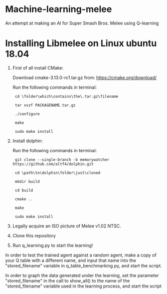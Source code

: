 # Machine-learning-melee
An attempt at making an AI for Super Smash Bros. Melee using Q-learning

# Installing Libmelee on Linux ubuntu 18.04
1) First of all install CMake:

    Download cmake-3.13.0-rc1.tar.gz from: https://cmake.org/download/
    
    Run the following commands in terminal:
    
        cd \folder\which\contains\the\.tar.gz\filename
        
        tar xvzf PACKAGENAME.tar.gz
        
        ./configure
        
        make
        
        sudo make install

2) Install dolphin:

    Run the following commands in terminal:
    
        git clone --single-branch -b memorywatcher https://github.com/altf4/dolphin.git
        
        cd \path\to\dolphin\folder\just\cloned
        
        mkdir build
        
        cd build
        
        cmake ..
        
        make
        
        sudo make install

3) Legally acquire an ISO picture of Melee v1.02 NTSC.

4) Clone this repository

5) Run q_learning.py to start the learning!

In order to test the trained agent against a random agent, make a copy of your Q table with a different name, and input 
that name into the "stored_filename" variable in q_table_benchmarking.py, and start the script.

In order to graph the data generated under the learning, set the parameter "stored_filename" in the call to show_all() 
to the name of the "stored_filename" variable used in the learning process, and start the script


